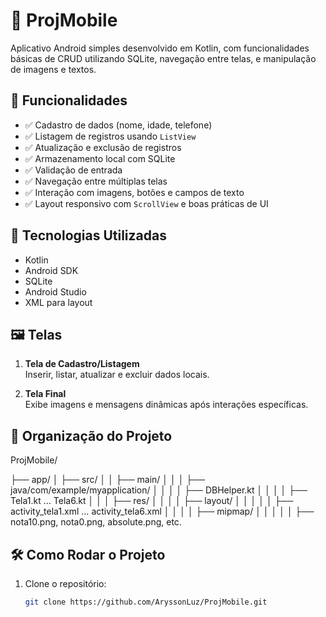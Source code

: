 # 📱 ProjMobile

Aplicativo Android simples desenvolvido em Kotlin, com funcionalidades básicas de CRUD utilizando SQLite, navegação entre telas, e manipulação de imagens e textos.

## 🚀 Funcionalidades

- ✅ Cadastro de dados (nome, idade, telefone)
- ✅ Listagem de registros usando `ListView`
- ✅ Atualização e exclusão de registros
- ✅ Armazenamento local com SQLite
- ✅ Validação de entrada
- ✅ Navegação entre múltiplas telas
- ✅ Interação com imagens, botões e campos de texto
- ✅ Layout responsivo com `ScrollView` e boas práticas de UI

## 🧱 Tecnologias Utilizadas

- Kotlin
- Android SDK
- SQLite
- Android Studio
- XML para layout

## 🖼️ Telas

1. **Tela de Cadastro/Listagem**  
   Inserir, listar, atualizar e excluir dados locais.

2. **Tela Final**  
   Exibe imagens e mensagens dinâmicas após interações específicas.

## 📂 Organização do Projeto
ProjMobile/

├── app/
│ ├── src/
│ │ ├── main/
│ │ │ ├── java/com/example/myapplication/
│ │ │ │ ├── DBHelper.kt
│ │ │ │ ├── Tela1.kt … Tela6.kt
│ │ │ ├── res/
│ │ │ │ ├── layout/
│ │ │ │ │ ├── activity_tela1.xml … activity_tela6.xml
│ │ │ │ ├── mipmap/
│ │ │ │ │ ├── nota10.png, nota0.png, absolute.png, etc.


## 🛠️ Como Rodar o Projeto

1. Clone o repositório:
   ```bash
   git clone https://github.com/AryssonLuz/ProjMobile.git
